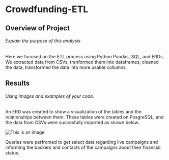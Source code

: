 # Crowdfunding-ETL


## Overview of Project
###### Explain the purpose of this analysis

Here we focused on the ETL process using Python Pandas, SQL, and ERDs. We extracted data from CSVs, tranformed them into dataframes, cleaned the data, transformed the data into more usable collumns. 

## Results
###### Using images and examples of your code.

An ERD was created to show a visualization of the tables and the relationships between them. These tables were created on PosgreSQL, and the data from CSVs were succesfully imported as shown below.

![This is an image](https://i.imgur.com/rEk5Cr3.png)

Queries were perfromed to get select data regarding live campaigns and informing the backers and contacts of the campaigns about their financial status. 
